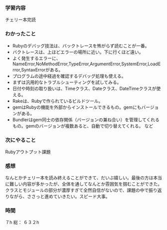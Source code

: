 ### 学習内容
チェリー本完読
### わかったこと
- Rubyのデバッグ技法は、バックトレースを怖がらず読むことが一番。
- バクトレースは、上ほどエラーの場所に近い。下に行くほど遠い。
- よく発生するエラーに、NameError,NoMethodError,TypeError,ArgumentError,SystemError,LoadError,SyntaxErrorがある。
- プログラムの途中経過を確認するデバッグ処理も使える。
- まずは汎用的なトラブルシューティングを試してみる。
- 日付や時刻の取り扱いは、Timeクラス、Dateクラス、DateTimeクラスが使える。
- Rakeは、Rubyで作られているビルドツール。
- gemはRubyの機能を外部からインストールできるもの。gemにもバージョンがある。
- Bundlerはgem同士の依存関係（バージョンの兼ね合い）を管理してくれるもの。gemのバージョンが複数あると、自動で切り替えてくれる。
など
### 次にやること
Rubyアウトプット課題
### 感想
なんとかチェリー本を読み終えることができて、だいぶ嬉しい。最後の方は本当に難しい内容が多かったが、全体を通してなんとか雰囲気を掴むことができた。クラスとモジュールの部分が濃厚すぎて全然自信がないので、課題の中で振り返りながら、ささっと進めていきたい。スピード大事。
### 時間
７h
総：
６３２h
